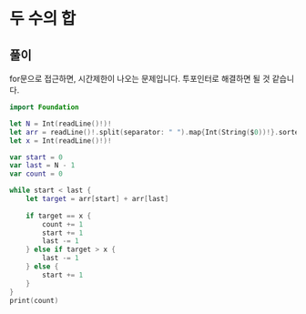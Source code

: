 # 두 수의 합

## 풀이

for문으로 접근하면, 시간제한이 나오는 문제입니다. 투포인터로 해결하면 될 것 같습니다.

```swift
import Foundation

let N = Int(readLine()!)!
let arr = readLine()!.split(separator: " ").map{Int(String($0))!}.sorted()
let x = Int(readLine()!)!

var start = 0
var last = N - 1
var count = 0

while start < last {
    let target = arr[start] + arr[last]
    
    if target == x {
        count += 1
        start += 1
        last -= 1
    } else if target > x {
        last -= 1
    } else {
        start += 1
    }
}
print(count)

```
